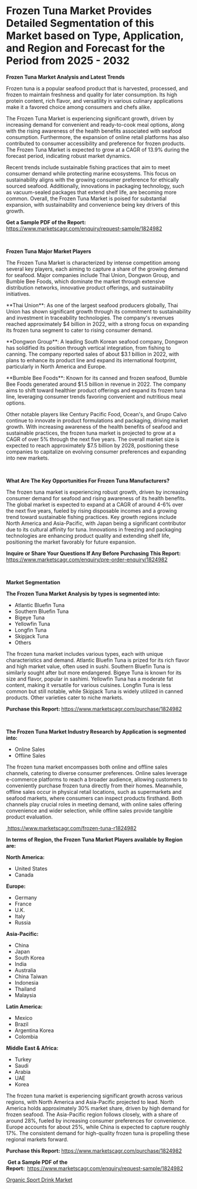 <p><h1>Frozen Tuna Market Provides Detailed Segmentation of this Market based on Type, Application, and Region and Forecast for the Period from 2025 - 2032</h1></p><p><strong>Frozen Tuna Market Analysis and Latest Trends</strong></p>
<p><p>Frozen tuna is a popular seafood product that is harvested, processed, and frozen to maintain freshness and quality for later consumption. Its high protein content, rich flavor, and versatility in various culinary applications make it a favored choice among consumers and chefs alike.</p><p>The Frozen Tuna Market is experiencing significant growth, driven by increasing demand for convenient and ready-to-cook meal options, along with the rising awareness of the health benefits associated with seafood consumption. Furthermore, the expansion of online retail platforms has also contributed to consumer accessibility and preference for frozen products. The Frozen Tuna Market is expected to grow at a CAGR of 13.9% during the forecast period, indicating robust market dynamics.</p><p>Recent trends include sustainable fishing practices that aim to meet consumer demand while protecting marine ecosystems. This focus on sustainability aligns with the growing consumer preference for ethically sourced seafood. Additionally, innovations in packaging technology, such as vacuum-sealed packages that extend shelf life, are becoming more common. Overall, the Frozen Tuna Market is poised for substantial expansion, with sustainability and convenience being key drivers of this growth.</p></p>
<p><strong>Get a Sample PDF of the Report:&nbsp;</strong> <a href="https://www.marketscagr.com/enquiry/request-sample/1824982?utm_campaign=3575&utm_medium=2&utm_source=Github&utm_content=ia&utm_term=07042025&utm_id=frozen-tuna">https://www.marketscagr.com/enquiry/request-sample/1824982</a></p>
<p>&nbsp;</p>
<p><strong>Frozen Tuna Major Market Players</strong></p>
<p><p>The Frozen Tuna Market is characterized by intense competition among several key players, each aiming to capture a share of the growing demand for seafood. Major companies include Thai Union, Dongwon Group, and Bumble Bee Foods, which dominate the market through extensive distribution networks, innovative product offerings, and sustainability initiatives.</p><p>**Thai Union**: As one of the largest seafood producers globally, Thai Union has shown significant growth through its commitment to sustainability and investment in traceability technologies. The company's revenues reached approximately $4 billion in 2022, with a strong focus on expanding its frozen tuna segment to cater to rising consumer demand.</p><p>**Dongwon Group**: A leading South Korean seafood company, Dongwon has solidified its position through vertical integration, from fishing to canning. The company reported sales of about $3.1 billion in 2022, with plans to enhance its product line and expand its international footprint, particularly in North America and Europe.</p><p>**Bumble Bee Foods**: Known for its canned and frozen seafood, Bumble Bee Foods generated around $1.5 billion in revenue in 2022. The company aims to shift toward healthier product offerings and expand its frozen tuna line, leveraging consumer trends favoring convenient and nutritious meal options.</p><p>Other notable players like Century Pacific Food, Ocean's, and Grupo Calvo continue to innovate in product formulations and packaging, driving market growth. With increasing awareness of the health benefits of seafood and sustainable practices, the frozen tuna market is projected to grow at a CAGR of over 5% through the next five years. The overall market size is expected to reach approximately $7.5 billion by 2028, positioning these companies to capitalize on evolving consumer preferences and expanding into new markets.</p></p>
<p>&nbsp;</p>
<p><strong>What Are The Key Opportunities For Frozen Tuna Manufacturers?</strong></p>
<p><p>The frozen tuna market is experiencing robust growth, driven by increasing consumer demand for seafood and rising awareness of its health benefits. The global market is expected to expand at a CAGR of around 4-6% over the next five years, fueled by rising disposable incomes and a growing trend toward sustainable fishing practices. Key growth regions include North America and Asia-Pacific, with Japan being a significant contributor due to its cultural affinity for tuna. Innovations in freezing and packaging technologies are enhancing product quality and extending shelf life, positioning the market favorably for future expansion.</p></p>
<p><strong>Inquire or Share Your Questions If Any Before Purchasing This Report:</strong> <a href="https://www.marketscagr.com/enquiry/pre-order-enquiry/1824982?utm_campaign=3575&utm_medium=2&utm_source=Github&utm_content=ia&utm_term=07042025&utm_id=frozen-tuna">https://www.marketscagr.com/enquiry/pre-order-enquiry/1824982</a></p>
<p>&nbsp;</p>
<p><strong>Market Segmentation</strong></p>
<p><strong>The Frozen Tuna Market Analysis by types is segmented into:</strong></p>
<p><ul><li>Atlantic Bluefin Tuna</li><li>Southern Bluefin Tuna</li><li>Bigeye Tuna</li><li>Yellowfin Tuna</li><li>Longfin Tuna</li><li>Skipjack Tuna</li><li>Others</li></ul></p>
<p><p>The frozen tuna market includes various types, each with unique characteristics and demand. Atlantic Bluefin Tuna is prized for its rich flavor and high market value, often used in sushi. Southern Bluefin Tuna is similarly sought after but more endangered. Bigeye Tuna is known for its size and flavor, popular in sashimi. Yellowfin Tuna has a moderate fat content, making it versatile for various cuisines. Longfin Tuna is less common but still notable, while Skipjack Tuna is widely utilized in canned products. Other varieties cater to niche markets.</p></p>
<p><strong>Purchase this Report:&nbsp;</strong><a href="https://www.marketscagr.com/purchase/1824982?utm_campaign=3575&utm_medium=2&utm_source=Github&utm_content=ia&utm_term=07042025&utm_id=frozen-tuna">https://www.marketscagr.com/purchase/1824982</a></p>
<p>&nbsp;</p>
<p><strong>The Frozen Tuna Market Industry Research by Application is segmented into:</strong></p>
<p><ul><li>Online Sales</li><li>Offline Sales</li></ul></p>
<p><p>The frozen tuna market encompasses both online and offline sales channels, catering to diverse consumer preferences. Online sales leverage e-commerce platforms to reach a broader audience, allowing customers to conveniently purchase frozen tuna directly from their homes. Meanwhile, offline sales occur in physical retail locations, such as supermarkets and seafood markets, where consumers can inspect products firsthand. Both channels play crucial roles in meeting demand, with online sales offering convenience and wider selection, while offline sales provide tangible product evaluation.</p></p>
<p><a href="https://www.marketscagr.com/frozen-tuna-r1824982?utm_campaign=3575&utm_medium=2&utm_source=Github&utm_content=ia&utm_term=07042025&utm_id=frozen-tuna">&nbsp;https://www.marketscagr.com/frozen-tuna-r1824982</a></p>
<p><strong>In terms of Region, the Frozen Tuna Market Players available by Region are:</strong></p>
<p>
    <p> <strong> North America: </strong>
        <ul>
            <li>United States</li>
            <li>Canada</li>
        </ul>
        </p> 
    <p> <strong> Europe: </strong>
        <ul>
            <li>Germany</li>
            <li>France</li>
            <li>U.K.</li>
            <li>Italy</li>
            <li>Russia</li>
        </ul>
        </p> 
    <p> <strong> Asia-Pacific: </strong>
        <ul>
            <li>China</li>
            <li>Japan</li>
            <li>South Korea</li>
            <li>India</li>
            <li>Australia</li>
            <li>China Taiwan</li>
            <li>Indonesia</li>
            <li>Thailand</li>
            <li>Malaysia</li>
        </ul>
        </p> 
    <p> <strong> Latin America: </strong>
        <ul>
            <li>Mexico</li>
            <li>Brazil</li>
            <li>Argentina Korea</li>
            <li>Colombia</li>
        </ul>
        </p> 
    <p> <strong> Middle East & Africa: </strong>
        <ul>
            <li>Turkey</li>
            <li>Saudi</li>
            <li>Arabia</li>
            <li>UAE</li>
            <li>Korea</li>
        </ul>
    </p>
    </p>
<p><p>The frozen tuna market is experiencing significant growth across various regions, with North America and Asia-Pacific projected to lead. North America holds approximately 30% market share, driven by high demand for frozen seafood. The Asia-Pacific region follows closely, with a share of around 28%, fueled by increasing consumer preferences for convenience. Europe accounts for about 25%, while China is expected to capture roughly 17%. The consistent demand for high-quality frozen tuna is propelling these regional markets forward.</p></p>
<p><strong>Purchase this Report: </strong><a href="https://www.marketscagr.com/purchase/1824982?utm_campaign=3575&utm_medium=2&utm_source=Github&utm_content=ia&utm_term=07042025&utm_id=frozen-tuna">https://www.marketscagr.com/purchase/1824982</a></p>
<p>&nbsp;<strong>Get a Sample PDF of the Report:&nbsp;&nbsp;</strong><a href="https://www.marketscagr.com/enquiry/request-sample/1824982?utm_campaign=3575&utm_medium=2&utm_source=Github&utm_content=ia&utm_term=07042025&utm_id=frozen-tuna">https://www.marketscagr.com/enquiry/request-sample/1824982</a></p>
<p><strong></strong></p>
<p><p><a href="https://github.com/oeungcolesh0/Market-Research-Report-List-1/blob/main/organic-sport-drink-market.md?utm_campaign=3575&utm_medium=2&utm_source=Github&utm_content=ia&utm_term=07042025&utm_id=frozen-tuna">Organic Sport Drink Market</a></p></p>